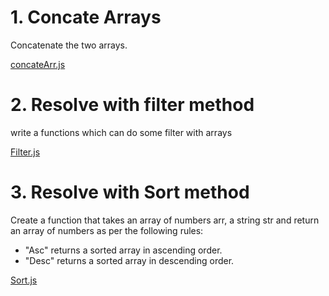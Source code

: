 # 1. Concate Arrays

Concatenate the two arrays.

[concateArr.js](concateArr.js)

# 2. Resolve with filter method

write a functions which can do some filter with arrays

[Filter.js](Filter.js)

# 3. Resolve with Sort method

Create a function that takes an array of numbers arr, a string str
and return an array of numbers as per the following rules:

- "Asc" returns a sorted array in ascending order.
- "Desc" returns a sorted array in descending order.

[Sort.js](Sort.js)
